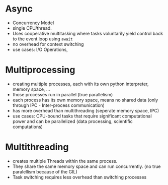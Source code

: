 # Async
- Concurrency Model
- single CPU/thread. 
- Uses cooperative multitasking where tasks voluntarily yield control back to the event loop using `await`
- no overhead for context switching
- use cases: I/O Operations, 

# Multiprocessing
- creating multiple processes, each with its own python interpreter, memory space, ...
- those processes run in parallel (true parallelism)
- each process has its own memory space, means no shared data (only through IPC - Inter-process communication)
- has more overhead than multithreading (seperate memory space, IPC)
- use cases: CPU-bound tasks that require significant computational power and can be parallelized (data processing, scientific computations)

# Multithreading
- creates multiple Threads within the same process. 
- They share the same memory space and can run concurrently. (no true paralellism because of the GIL)
- Task switching requires less overhead than switching processes